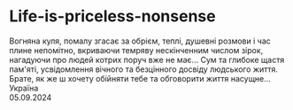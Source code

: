 # Life-is-priceless-nonsense
Вогняна куля, помалу згасає за обрієм, теплі, душевні розмови і час плине непомітно, 
вкриваючи темряву нескінченним числом зірок, нагадуючи про людей котрих поруч вже не має...
Сум та глибоке щастя пам'яті, усвідомлення вічного та безцінного досвіду людського життя.  
Брате, як же ш хочету обійняти тебе та обговорити життя насущне...             
                                                                      Україна  
                                                                     05.09.2024
